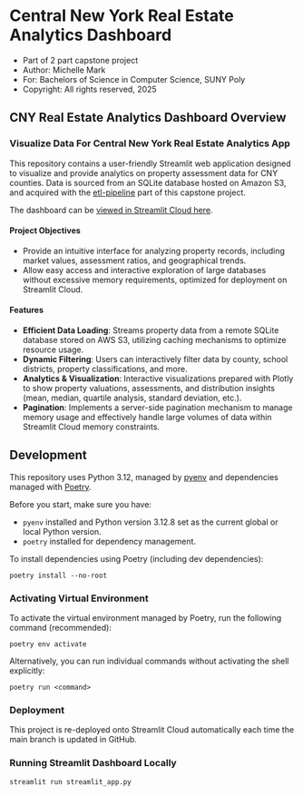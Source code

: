 # Central New York Real Estate Analytics Dashboard

- Part of 2 part capstone project
- Author: Michelle Mark
- For: Bachelors of Science in Computer Science, SUNY Poly
- Copyright: All rights reserved, 2025

## CNY Real Estate Analytics Dashboard Overview

### Visualize Data For Central New York Real Estate Analytics App

This repository contains a user-friendly Streamlit web application designed 
to visualize and provide analytics on property assessment data for CNY counties.  Data 
is sourced from an SQLite database hosted on Amazon S3, and acquired with 
the [etl-pipeline](https://github.com/michellemark/etl-pipeline.git) 
part of this capstone project.

The dashboard can be [viewed in Streamlit Cloud here](https://central-ny-realestate-trends-dashboard-zv1p75c7cpn.streamlit.app/).

#### Project Objectives

- Provide an intuitive interface for analyzing property records, including market values, assessment ratios, and geographical
  trends.
- Allow easy access and interactive exploration of large databases without excessive memory requirements, optimized
  for deployment on Streamlit Cloud.

#### Features

- **Efficient Data Loading**: Streams property data from a remote SQLite database stored on AWS S3, utilizing caching mechanisms
  to optimize resource usage.
- **Dynamic Filtering**: Users can interactively filter data by county, school districts, property classifications, and more.
- **Analytics & Visualization**: Interactive visualizations prepared with Plotly to show property valuations, assessments, and
  distribution insights (mean, median, quartile analysis, standard deviation, etc.).
- **Pagination**: Implements a server-side pagination mechanism to manage memory usage and effectively handle large volumes of
  data within Streamlit Cloud memory constraints.

## Development

This repository uses Python 3.12, managed by [pyenv](https://github.com/pyenv/pyenv) and dependencies managed
with [Poetry](https://python-poetry.org/docs/).

Before you start, make sure you have:

- `pyenv` installed and Python version 3.12.8 set as the current global or local Python version.
- `poetry` installed for dependency management.

To install dependencies using Poetry (including dev dependencies):

```shell
poetry install --no-root
```

### Activating Virtual Environment

To activate the virtual environment managed by Poetry, run the following command (recommended):

```shell
poetry env activate
```

Alternatively, you can run individual commands without activating the shell explicitly:

```shell
poetry run <command>
```

### Deployment

This project is re-deployed onto Streamlit Cloud automatically each time the main branch
is updated in GitHub.

### Running Streamlit Dashboard Locally

```shell
streamlit run streamlit_app.py
```
